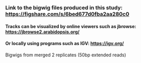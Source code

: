 ### Link to the bigwig files produced in this study: https://figshare.com/s/6bed677d0fba2aa280c0 
#### Tracks can be visualized by online viewers such as jbrowse: https://jbrowse2.arabidopsis.org/
#### Or locally using programs such as IGV: https://igv.org/
 Bigwigs from merged 2 replicates (50bp extended reads)
